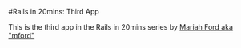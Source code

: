 #Rails in 20mins: Third App

This is the third app in the Rails in 20mins series by [Mariah Ford aka "mford"](http://Mariahford.com)